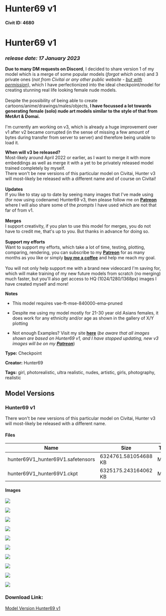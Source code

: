 # Hunter69 v1

#### Civit ID: 4680

<h1>Hunter69 v1</h1><h3><em>release date: 17 January 2023</em></h3><p><strong>Due to many DM requests on Discord</strong>, I decided to share version 1 of my model which is a merge of some popular models (<em>forgot which ones</em>) and 3 private ones (<em>not from Civitai or any other public website - <u>but with permission</u></em>), which I have perfectionized into the ideal checkpoint/model for creating stunning real life looking female nude models.<br /><br />Despite the possibility of being able to create cartoons/anime/drawings/males/objects, <strong>I have focussed a lot towards generating female (solo) nude art models similar to the style of that from MetArt &amp; Domai.</strong><br /><br />I'm currently am working on v3, which is already a huge improvement over v1 after v2 became corrupted (in the sense of missing a few amount of bytes during transfer from server to server) and therefore being unable to load it.</p><p></p><p><strong>When will v3 be released?</strong><br />Most-likely around April 2022 or earlier, as I want to merge it with more embeddings as well as merge it with a yet to be privately released model trained completely by myself.<br />There won't be new versions of this particular model on Civitai, Hunter v3 will most-likely be released with a different name and of course on Civitai!<br /><br /><strong>Updates</strong><br />If you like to stay up to date by seeing many images that I've made using (for now using codename) Hunter69 v3, then please follow me on <a target="_blank" rel="ugc" href="https://www.patreon.com/hunter69"><strong>Patreon</strong></a> where I will also share some of the <em>prompts</em> I have used which are not that far of from v1.<br /><br /><strong>Merges</strong><br />I support creativity, if you plan to use this model for merges, you do not have to credit me, that's up to you. But thanks in advance for doing so.<br /><br /><strong>Support my efforts</strong><br />Want to support my efforts, which take a lot of time, testing, plotting, comparing, rendering, you can subscribe to my <a target="_blank" rel="ugc" href="https://www.patreon.com/hunter69"><strong>Patreon</strong></a> for as many months as you like or simply <a rel="ugc" href="https://www.buymeacoffee.com/iamhunter69"><strong>buy me a coffee</strong></a> and help me reach my goal.<br /><br />You will not only help support me with a brand new videocard I'm saving for, which will make training of my new future models from scratch (no merging) much faster, but you'll also get access to HQ (1024/1280/1368px) images I have created myself and more!<br /></p><p><strong>Notes</strong></p><ul><li><p>This model requires vae-ft-mse-840000-ema-pruned</p></li><li><p>Despite me using my model mostly for 21-30 year old Asians females, it does work for any ethnicity and/or age as shown in the gallery of X/Y plotting</p></li><li><p>Not enough Examples? Visit my site <a target="_blank" rel="ugc" href="https://hunter69.com"><strong>here</strong></a> (<em>be aware that all images shown are based on Hunter69 v1, and I have stopped updating, new v3 images will be on my </em><a target="_blank" rel="ugc" href="https://www.patreon.com/hunter69"><strong><em>Patreon</em></strong></a>)</p></li></ul>

**Type:** Checkpoint

**Creator:** Hunter69

**Tags:** girl, photorealistic, ultra realistic, nudes, artistic, girls, photography, realistic

## Model Versions

### Hunter69 v1

<p>There won't be new versions of this particular model on Civitai, Hunter v3 will most-likely be released with a different name.</p>

#### Files

| Name | Size | Type | Format | Download Url | AutoV1 | AutoV2 | SHA256 | CRC32 | BLAKE3 |
| --- | --- | --- | --- | --- | --- | --- | --- | --- | --- |
| hunter69V1_hunter69V1.safetensors | 6324761.581054688 KB | Model | SafeTensor | https://civitai.com/api/download/models/5349 | 8C35E672 | F3CEBFCCD4 | F3CEBFCCD470F6FB8B50B98C5253A34A16D1C37B1610D28A194526A26D1A67C0 | 8AE339A0 | 5DBB6845A7ACF8B96796C9EAFA631F25989E1E48C0C3701ACD82F5037FB5DC35 |
| hunter69V1_hunter69V1.ckpt | 6325175.243164062 KB | Model | PickleTensor | https://civitai.com/api/download/models/5349?type=Model&format=PickleTensor&size=full&fp=fp16 | CA2C7335 | F48E34CD85 | F48E34CD855355E079E713A995A5B7941508CC7FFD10CBC51D0A5C8F4EA785FC | A32599AE | 8E09517A9B2B868B2505B13744D79BF102688879A9E74344650DA2BA5B0E1093 |

#### Images

<p><img src="https://image.civitai.com/xG1nkqKTMzGDvpLrqFT7WA/6d950468-6ff8-4787-b3c6-df4d8c10b000/width=450/41799.jpeg" /></p>

<p><img src="https://image.civitai.com/xG1nkqKTMzGDvpLrqFT7WA/c5760bb8-b061-4b91-c6a2-586f12e28900/width=450/41905.jpeg" /></p>

<p><img src="https://image.civitai.com/xG1nkqKTMzGDvpLrqFT7WA/91b7da17-6ed3-4c9c-462e-0585e3cff400/width=450/41792.jpeg" /></p>

<p><img src="https://image.civitai.com/xG1nkqKTMzGDvpLrqFT7WA/ea8c1f13-625c-43f5-ec21-e48f3e28a000/width=450/41789.jpeg" /></p>

<p><img src="https://image.civitai.com/xG1nkqKTMzGDvpLrqFT7WA/b7c633de-8ebc-4a02-ee6e-9ad22b3eda00/width=450/41795.jpeg" /></p>

<p><img src="https://image.civitai.com/xG1nkqKTMzGDvpLrqFT7WA/097e9fed-37e2-4093-19f1-f9f529e71500/width=450/41796.jpeg" /></p>

<p><img src="https://image.civitai.com/xG1nkqKTMzGDvpLrqFT7WA/2d986660-a310-4cf0-a643-e5cb5f15cb00/width=450/41793.jpeg" /></p>

<p><img src="https://image.civitai.com/xG1nkqKTMzGDvpLrqFT7WA/2a392deb-24d6-48f6-3dd1-e6b3639ef700/width=450/41794.jpeg" /></p>

<p><img src="https://image.civitai.com/xG1nkqKTMzGDvpLrqFT7WA/da74984a-ec98-45db-d158-0ecc3f9b0c00/width=450/41798.jpeg" /></p>

<p><img src="https://image.civitai.com/xG1nkqKTMzGDvpLrqFT7WA/b14626f3-6d6a-4b92-49cc-ccb3f61c2800/width=450/41791.jpeg" /></p>

### Download Link:

[Model Version Hunter69 v1](https://civitai.com/api/download/models/5349)

